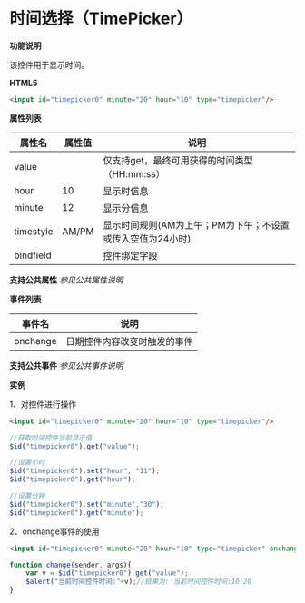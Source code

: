 # 时间选择（TimePicker）

**功能说明**

该控件用于显示时间。

**HTML5**
```html
<input id="timepicker0" minute="20" hour="10" type="timepicker"/>
```

**属性列表**

| 属性名 | 属性值 | 说明 |
| ------------ | ------------ | ------------ |
| value |   | 仅支持get，最终可用获得的时间类型（HH:mm:ss） |
| hour | 10 | 显示时信息 |
| minute | 12 | 显示分信息 |
| timestyle | AM/PM | 显示时间规则(AM为上午；PM为下午；不设置或传入空值为24小时) |
| bindfield |   | 控件绑定字段 |

**支持公共属性**
*参见公共属性说明*

**事件列表**

| 事件名 | 说明 |
| ------------ | ------------ |
| onchange | 日期控件内容改变时触发的事件 |

**支持公共事件**
*参见公共事件说明*

**实例**

1、对控件进行操作
```html
<input id="timepicker0" minute="20" hour="10" type="timepicker"/>
```
```javascript
//获取时间控件当前显示值
$id("timepicker0").get("value");

//设置小时
$id("timepicker0").set("hour", "11");
$id("timepicker0").get("hour");

//设置分钟
$id("timepicker0").set("minute","30");
$id("timepicker0").get("minute");
```

2、onchange事件的使用
```html
<input id="timepicker0" minute="20" hour="10" type="timepicker" onchange="change()"/>
```
```javascript
function change(sender, args){
	var v = $id("timepicker0").get("value");
	$alert("当前时间控件时间:"+v);//结果为: 当前时间控件时间:10:20
}
```
